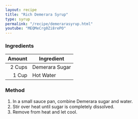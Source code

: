 ```yaml
---
layout: recipe
title: "Rich Demerara Syrup"
type: syrup
permalink: "/recipe/demerarasyrup.html"
youtube: "MEQMeCrg0Zi8rePO"
---
```


### Ingredients

| Amount  | Ingredient               |
| -----: | -------------- |
| 2 Cups | Demerara Sugar |
|  1 Cup | Hot Water      |

### Method

1. In a small sauce pan, combine Demerara sugar and water.
2. Stir over heat until sugar is completely dissolved.
3. Remove from heat and let cool.
